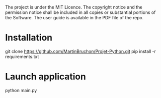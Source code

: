 The project is under the MIT Licence. The copyright notice and the permission notice shall be included in all copies or substantial portions of the Software.
The user guide is available in the PDF file of the repo.

# Installation
git clone https://github.com/MartinBruchon/Projet-Python.git
pip install -r requirements.txt

# Launch application
python main.py
